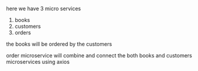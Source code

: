 here we have 3 micro services
1. books
2. customers
3. orders

the books will be ordered by the customers

order microservice will combine and connect the both books and customers microservices using axios
